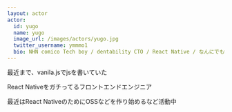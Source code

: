 ```yaml
---
layout: actor
actor:
  id: yugo
  name: yugo
  image_url: /images/actors/yugo.jpg
  twitter_username: ymmmo1
  bio: NHN comico Tech boy / dentability CTO / React Native / なんにでもwordpress（悪手） / ロックンロール
---
```


最近まで、vanila.jsでjsを書いていた

React Nativeをガチってるフロントエンドエンジニア

最近はReact NativeのためにOSSなどを作り始めるなど活動中
